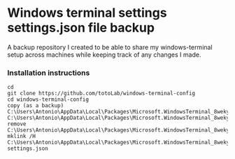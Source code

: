 # Windows terminal settings settings.json file backup

A backup repository I created to be able to share my windows-terminal setup across machines while keeping track of any changes I made.

### Installation instructions

```Batchfile
cd
git clone https://github.com/totoLab/windows-terminal-config
cd windows-terminal-config
copy (as a backup) C:\Users\Antonio\AppData\Local\Packages\Microsoft.WindowsTerminal_8wekyb3d8bbwe\LocalState\settings.json C:\Users\Antonio\AppData\Local\Packages\Microsoft.WindowsTerminal_8wekyb3d8bbwe\LocalState\settings.json.bak
remove C:\Users\Antonio\AppData\Local\Packages\Microsoft.WindowsTerminal_8wekyb3d8bbwe\LocalState\settings.json
mklink /H C:\Users\Antonio\AppData\Local\Packages\Microsoft.WindowsTerminal_8wekyb3d8bbwe\LocalState\settings.json settings.json
```
